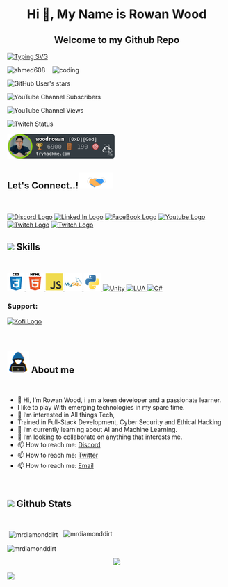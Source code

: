 <h1 align="center">Hi 👋, My Name is  Rowan Wood</h1>
<h2 align="center">Welcome to my Github Repo</h2>

[![Typing SVG](https://readme-typing-svg.demolab.com?font=Fira+Code&duration=1000&pause=1500&center=true&vCenter=true&width=500&lines=FullStack+Development;Eager+and+Passionate+About+Learning..%E2%9D%A4;Embracing+OpenSource..+%F0%9F%86%93)](https://git.io/typing-svg)

<a href="https://github.com/mrdiamonddirt/">
<img align="right" alt="coding" width="400" src="https://user-images.githubusercontent.com/74038190/212749171-b84692a8-2b04-4e3b-93ca-ac14705da224.gif">
</a>

<p align="left"> <img src="https://komarev.com/ghpvc/?username=mrdiamonddirt&label=Profile%20views&color=0e75b6&style=flat" alt="ahmed608" /> </p>

![GitHub User's stars](https://img.shields.io/github/stars/mrdiamonddirt?logoColor=yellow)

![YouTube Channel Subscribers](https://img.shields.io/youtube/channel/subscribers/UCEG9DdmLGVMZP2CEjQTk20w?style=social)

![YouTube Channel Views](https://img.shields.io/youtube/channel/views/UCEG9DdmLGVMZP2CEjQTk20w?style=social)

![Twitch Status](https://img.shields.io/twitch/status/rowdogtv?style=social)

![tryhackme stats](https://raw.githubusercontent.com/mrdiamonddirt/mrdiamonddirt/master/assets/thm_propic.png)

## <b> Let's Connect..!</b><img src="https://github.com/0xAbdulKhalid/0xAbdulKhalid/raw/main/assets/mdImages/handshake.gif" width ="80">
<br>
<p align="left">
<a href="https://discord.gg/xn2ehYkeBz" target="blank"><img align="center" src="https://raw.githubusercontent.com/rahuldkjain/github-profile-readme-generator/master/src/images/icons/Social/discord.svg" alt="Discord Logo" height="35" width="40" /></a>
<a href="https://www.linkedin.com/in/rowanwood/" target="blank"><img align="center" src="https://upload.wikimedia.org/wikipedia/commons/thumb/8/81/LinkedIn_icon.svg/108px-LinkedIn_icon.svg.png" alt="Linked In Logo" height="30" width="30" /></a>
<a href="https://www.facebook.com/woodrowan/" target="blank"><img align="center" src="https://raw.githubusercontent.com/rahuldkjain/github-profile-readme-generator/master/src/images/icons/Social/facebook.svg" alt="FaceBook Logo" height="30" width="40" /></a>
<a href="https://www.youtube.com/c/RowDogTV/featured" target="blank"><img align="center" src="https://raw.githubusercontent.com/rahuldkjain/github-profile-readme-generator/master/src/images/icons/Social/youtube.svg" alt="Youtube Logo" height="35" width="40" /></a>
<a href="https://www.twitch.tv/rowdogtv" target="blank"><img align="center" src="https://www.vectorlogo.zone/logos/twitch/twitch-icon.svg" alt="Twitch Logo" height="30" width="30" /></a>
<a href="https://www.tiktok.com/@gtavfivemservers" target="blank"><img align="center" src="https://vectorwiki.com/images/noDoe__tiktok-logo.svg" alt="Twitch Logo" height="30" width="30" /></a>
</p>

## <img src="https://media2.giphy.com/media/QssGEmpkyEOhBCb7e1/giphy.gif?cid=ecf05e47a0n3gi1bfqntqmob8g9aid1oyj2wr3ds3mg700bl&rid=giphy.gif" width ="25"><b> Skills</b>
<br>
<p align="left"> <a href="https://www.w3schools.com/css/" target="_blank" rel="noreferrer"> <img src="https://raw.githubusercontent.com/devicons/devicon/master/icons/css3/css3-original-wordmark.svg" alt="css3" width="40" height="40"/> </a> <a href="https://www.w3.org/html/" target="_blank" rel="noreferrer"> <img src="https://raw.githubusercontent.com/devicons/devicon/master/icons/html5/html5-original-wordmark.svg" alt="html5" width="40" height="40"/> </a>  <a href="https://developer.mozilla.org/en-US/docs/Web/JavaScript" target="_blank" rel="noreferrer"> <img src="https://raw.githubusercontent.com/devicons/devicon/master/icons/javascript/javascript-original.svg" alt="javascript" width="40" height="40"/> </a>  <a href="https://www.mysql.com/" target="_blank" rel="noreferrer"> <img src="https://raw.githubusercontent.com/devicons/devicon/master/icons/mysql/mysql-original-wordmark.svg" alt="mysql" width="40" height="40"/> </a>  <a href="https://www.python.org" target="_blank" rel="noreferrer"> <img src="https://raw.githubusercontent.com/devicons/devicon/master/icons/python/python-original.svg" alt="python" width="40" height="40"/> </a> 
<a href="https://unity.com/" target="_blank" rel="noreferrer"> <img src="https://cdn.jsdelivr.net/gh/devicons/devicon/icons/unity/unity-original.svg" alt="Unity" width="40" height="40"/> </a>  
<a href="https://www.lua.org/manual/5.4/" target="_blank" rel="noreferrer"> <img src="https://upload.wikimedia.org/wikipedia/commons/thumb/c/cf/Lua-Logo.svg/140px-Lua-Logo.svg.png" alt="LUA" width="40" height="40"/> </a>
<a href="https://www.w3schools.com/cs/index.php" target="_blank" rel="noreferrer"> <img src="https://cdn.jsdelivr.net/gh/devicons/devicon/icons/csharp/csharp-original.svg" alt="C#" width="40" height="40"/> </a>

 </p>

<h3 align="left">Support:</h3>
<p><a href="https://ko-fi.com/rowdog/"> <img align="centre" src="https://cdn.buymeacoffee.com/buttons/v2/default-yellow.png" height="50" width="210" alt="Kofi Logo" /></a></p><br>

## <picture><img src = "https://github.com/0xAbdulKhalid/0xAbdulKhalid/raw/main/assets/mdImages/about_me.gif" width = 50px></picture> **About me**

<br>

- 👋 Hi, I’m Rowan Wood, i am a keen developer and a passionate learner.
-  I like to play With emerging technologies in my spare time.
- 👀 I’m interested in All things Tech,
- Trained in Full-Stack Development, Cyber Security and Ethical Hacking
- 🌱 I’m currently learning about AI and Machine Learning.
- 💞️ I’m looking to collaborate on anything that interests me.
- 📫 How to reach me: [Discord](https://discord.gg/xn2ehYkeBz)
- 📫 How to reach me: [Twitter](https://twitter.com/mrdiamonddirt)
- 📫 How to reach me: [Email](mailto:mrdiamonddirt@gmail.com)

<br>

## <img src="https://media.giphy.com/media/iY8CRBdQXODJSCERIr/giphy.gif" width="35"><b> Github Stats </b>
<br>

<p><img align="right" src="https://github-readme-stats.vercel.app/api/top-langs/?username=mrdiamonddirt&show_icons=true&locale=en&layout=compact&line_height=20&title_color=7A7ADB&icon_color=2234AE&text_color=D3D3D3&bg_color=0,000000,130F40" width="375" alt="mrdiamonddirt" /></p>
<p>&nbsp;<img align="center" src="https://github-readme-stats.vercel.app/api?username=mrdiamonddirt&show_icons=true&locale=en&layout=compact&line_height=20&title_color=7A7ADB&icon_color=2234AE&text_color=D3D3D3&bg_color=0,000000,130F40" width="375" alt="mrdiamonddirt" /></p>

<p><img align="center" src="https://github-readme-streak-stats.herokuapp.com?user=mrdiamonddirt&theme=dark&hide_border=false" alt="mrdiamonddirt" /></p>

<div align="center">
<a href="https://github.com/mrdiamonddirt/">
 <img width=600 src="https://github-profile-trophy.vercel.app/?username=mrdiamonddirt&theme=juicyfresh&row=2&column=4"/>
</a>
</div>

![](https://hit.yhype.me/github/profile?user_id=25391741)
